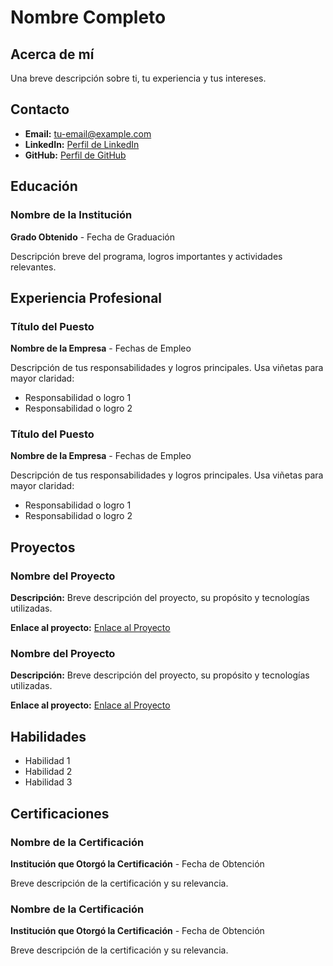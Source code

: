 # Nombre Completo

## Acerca de mí
Una breve descripción sobre ti, tu experiencia y tus intereses.

## Contacto
- **Email:** tu-email@example.com
- **LinkedIn:** [Perfil de LinkedIn](https://www.linkedin.com/in/tu-perfil)
- **GitHub:** [Perfil de GitHub](https://github.com/tu-usuario)

## Educación
### Nombre de la Institución
**Grado Obtenido** - Fecha de Graduación

Descripción breve del programa, logros importantes y actividades relevantes.

## Experiencia Profesional
### Título del Puesto
**Nombre de la Empresa** - Fechas de Empleo

Descripción de tus responsabilidades y logros principales. Usa viñetas para mayor claridad:
- Responsabilidad o logro 1
- Responsabilidad o logro 2

### Título del Puesto
**Nombre de la Empresa** - Fechas de Empleo

Descripción de tus responsabilidades y logros principales. Usa viñetas para mayor claridad:
- Responsabilidad o logro 1
- Responsabilidad o logro 2

## Proyectos
### Nombre del Proyecto
**Descripción:**
Breve descripción del proyecto, su propósito y tecnologías utilizadas.

**Enlace al proyecto:** [Enlace al Proyecto](https://enlace-al-proyecto.com)

### Nombre del Proyecto
**Descripción:**
Breve descripción del proyecto, su propósito y tecnologías utilizadas.

**Enlace al proyecto:** [Enlace al Proyecto](https://enlace-al-proyecto.com)

## Habilidades
- Habilidad 1
- Habilidad 2
- Habilidad 3

## Certificaciones
### Nombre de la Certificación
**Institución que Otorgó la Certificación** - Fecha de Obtención

Breve descripción de la certificación y su relevancia.

### Nombre de la Certificación
**Institución que Otorgó la Certificación** - Fecha de Obtención

Breve descripción de la certificación y su relevancia.
